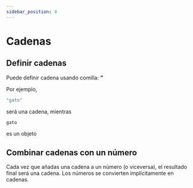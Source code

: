 ```yaml
---
sidebar_position: 4
---
```


# Cadenas


## Definir cadenas

Puede definir cadena usando comilla: **"**

Por ejemplo,

```jsx
"gato"
```
será una cadena, mientras

```jsx
gato
```
es un objeto


## Combinar cadenas con un número

Cada vez que añadas una cadena a un número (o viceversa), el resultado final será una cadena. Los números se convierten implícitamente en cadenas. 

